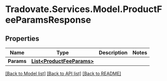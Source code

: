 # Tradovate.Services.Model.ProductFeeParamsResponse
## Properties

Name | Type | Description | Notes
------------ | ------------- | ------------- | -------------
**Params** | [**List&lt;ProductFeeParams&gt;**](ProductFeeParams.md) |  | 

[[Back to Model list]](../README.md#documentation-for-models) [[Back to API list]](../README.md#documentation-for-api-endpoints) [[Back to README]](../README.md)

